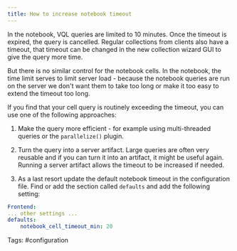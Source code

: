 ```yaml
---
title: How to increase notebook timeout
---
```


In the notebook, VQL queries are limited to 10 minutes. Once the timeout is expired, the query is cancelled.
Regular collections from clients also have a timeout, that timeout can be changed in the new collection wizard GUI to give the query more time.

But there is no similar control for the notebook cells. In the notebook, the time limit serves to limit server load - because the notebook queries are run on the server we don't want them to take too long or make it too easy to extend the timeout too long.

If you find that your cell query is routinely exceeding the timeout, you can use one of the following approaches:

1. Make the query more efficient - for example using multi-threaded queries or the `parallelize()` plugin.

2. Turn the query into a server artifact. Large queries are often very reusable and if you can turn it into an artifact, it might be useful again. Running a server artifact allows the timeout to be increased if needed.

3. As a last resort update the default notebook timeout in the configuration file. Find or add the section called `defaults` and add the following setting:

```yaml
Frontend:
... other settings ...
defaults:
    notebook_cell_timeout_min: 20
```

Tags: #configuration
